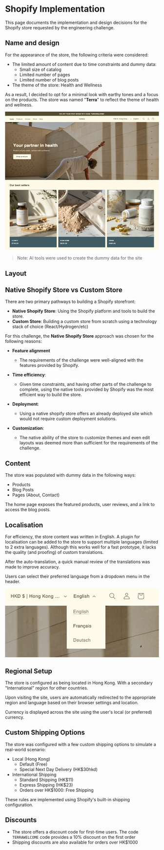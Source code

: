 # Shopify Implementation

This page documents the implementation and design decisions for the Shopify store requested by the engineering challenge.

## Name and design

For the appearance of the store, the following criteria were considered:

- The limited amount of content due to time constraints and dummy data:
  - Small size of catalog
  - Limited number of pages
  - Limited number of blog posts
- The theme of the store: Health and Wellness

As a result, I decided to opt for a minimal look with earthy tones and a focus on the products.
The store was named "**Terra**" to reflect the theme of health and wellness.

![](./assets/preview.png)

> Note: AI tools were used to create the dummy data for the site

## Layout

## Native Shopify Store vs Custom Store

There are two primary pathways to building a Shopify storefront:

- **Native Shopify Store**: Using the Shopify platform and tools to build the store.
- **Custom Store**: Building a custom store from scratch using a technology stack of choice (React/Hydrogen/etc)

For this challenge, the **Native Shopify Store** approach was chosen for the following reasons:

- **Feature alignment**

  - The requirements of the challenge were well-aligned with the features provided by Shopify.

- **Time efficiency**:

  - Given time constraints, and having other parts of the challenge to complete, using the native tools provided by Shopify was the most efficient way to build the store.

- **Deployment**:

  - Using a native shopify store offers an already deployed site which would not require custom deployment solutions.

- **Customization**:
  - The native ability of the store to customize themes and even edit layouts was deemed more than sufficient for the requirements of the challenge.

## Content

The store was populated with dummy data in the following ways:

- Products
- Blog Posts
- Pages (About, Contact)

The home page exposes the featured products, user reviews, and a link to access the blog posts.

## Localisation

For efficiency, the store content was written in English. A plugin for localisation can be added to the store to support multiple languages (limited to 2 extra languages).
Although this works well for a fast prototype, it lacks the quality (and proofing) of custom translations.

After the auto-translation, a quick manual review of the translations was made to improve accuracy.

Users can select their preferred language from a dropdown menu in the header.

![](./assets/localisation.png)

## Regional Setup

The store is configured as being located in Hong Kong. With a secondary "International" region for other countries.

Upon visiting the site, users are automatically redirected to the appropriate region and language based on their browser settings and location.

Currency is displayed across the site using the user's local (or preferred) currency.

## Custom Shipping Options

The store was configured with a few custom shipping options to simulate a real-world scenario:

- Local (Hong Kong)
  - Default (Free)
  - Special Next Day Delivery (HK$30hkd)
- International Shipping
  - Standard Shipping (HK$11)
  - Express Shipping (HK$23)
  - Orders over HK$1000: Free Shipping

These rules are implemented using Shopify's built-in shipping configuration.

## Discounts

- The store offers a discount code for first-time users. The code `TERRAWELCOME` code provides a 10% discount on the first order
- Shipping discounts are also available for orders over HK$1000

